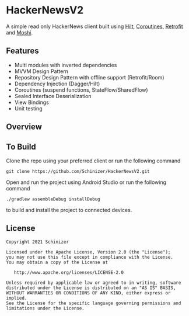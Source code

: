 # HackerNewsV2

A simple read only HackerNews client built using [Hilt](https://dagger.dev/hilt/), [Coroutines](https://kotlinlang.org/docs/coroutines-overview.html), [Retrofit](https://square.github.io/retrofit/) and [Moshi](https://github.com/square/moshi).

## Features
* Multi modules with inverted dependencies
* MVVM Design Pattern
* Repository Design Pattern with offline support (Retrofit/Room)
* Dependency Injection (Dagger/Hilt)
* Coroutines (suspend functions, StateFlow/SharedFlow)
* Sealed Interface Deserialization
* View Bindings
* Unit testing

## Overview

## To Build
Clone the repo using your preferred client or run the following command
```
git clone https://github.com/Schinizer/HackerNewsV2.git
```

Open and run the project using Android Studio or run the following command
```
./gradlew assembleDebug installDebug
```
to build and install the project to connected devices.

## License
```
Copyright 2021 Schinizer

Licensed under the Apache License, Version 2.0 (the "License");
you may not use this file except in compliance with the License.
You may obtain a copy of the License at

   http://www.apache.org/licenses/LICENSE-2.0

Unless required by applicable law or agreed to in writing, software
distributed under the License is distributed on an "AS IS" BASIS,
WITHOUT WARRANTIES OR CONDITIONS OF ANY KIND, either express or implied.
See the License for the specific language governing permissions and
limitations under the License.
```
